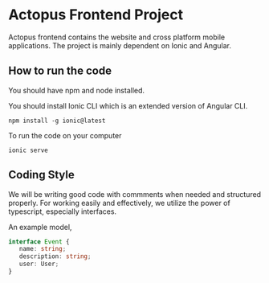 # Actopus Frontend Project
Actopus frontend contains the website and cross platform mobile applications. The project is mainly dependent on Ionic and Angular.

## How to run the code
You should have npm and node installed.

You should install Ionic CLI which is an extended version of Angular CLI.
```
npm install -g ionic@latest
```

To run the code on your computer
```
ionic serve
```

## Coding Style
We will be writing good code with commments when needed and structured properly.
For working easily and effectively, we utilize the power of typescript, especially interfaces.

 An example model,

 ``` ts
 interface Event {
    name: string;
    description: string;
    user: User;
 }
 ```
